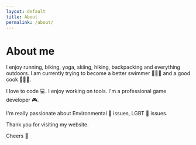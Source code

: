 ```yaml
---
layout: default
title: About
permalink: /about/
---
```


# About me

I enjoy running, biking, yoga, skiing, hiking, backpacking and everything outdoors. I am currently trying to become a better swimmer 🏊🏽‍♂️ and a good cook 👨🏽‍🍳.

I love to code 💻. I enjoy working on tools. I'm a professional game developer 🎮.

I'm really passionate about Environmental 🌿 issues, LGBT 🌈 issues.

Thank you for visiting my website.

Cheers 🍻
